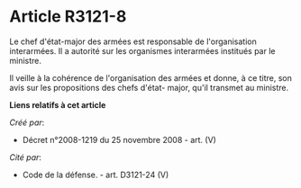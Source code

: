 # Article R3121-8

Le chef d'état-major des armées est responsable de l'organisation interarmées. Il a autorité sur les organismes interarmées
institués par le ministre.

Il veille à la cohérence de l'organisation des armées et donne, à ce titre, son avis sur les propositions des chefs d'état-
major, qu'il transmet au ministre.

**Liens relatifs à cet article**

_Créé par_:

  - Décret n°2008-1219 du 25 novembre 2008 - art. (V)

_Cité par_:

  - Code de la défense. - art. D3121-24 (V)
